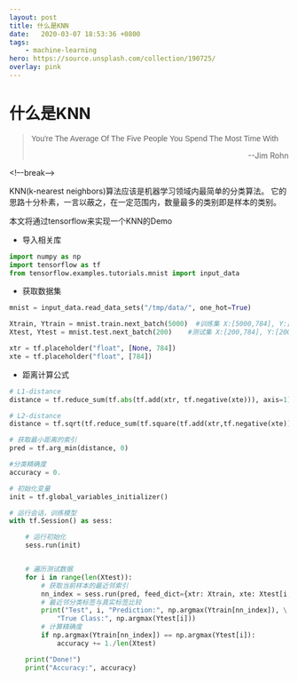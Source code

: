 ```yaml
---
layout: post
title: 什么是KNN
date:   2020-03-07 18:53:36 +0800
tags:
    - machine-learning
hero: https://source.unsplash.com/collection/190725/
overlay: pink
---
```


# 什么是KNN

> <font face ="Helvetica">You're The Average Of The Five People You Spend The  Most  Time  With</font>
> <p align="right">--Jim Rohn</p>             
<!–-break-–>

KNN(k-nearest neighbors)算法应该是机器学习领域内最简单的分类算法。
它的思路十分朴素，一言以蔽之，在一定范围内，数量最多的类别即是样本的类别。

本文将通过tensorflow来实现一个KNN的Demo

- 导入相关库

```python
import numpy as np
import tensorflow as tf
from tensorflow.examples.tutorials.mnist import input_data
```

- 获取数据集

```python
mnist = input_data.read_data_sets("/tmp/data/", one_hot=True)

Xtrain, Ytrain = mnist.train.next_batch(5000)  #训练集 X:[5000,784], Y:[5000,10]
Xtest, Ytest = mnist.test.next_batch(200)    #测试集 X:[200,784], Y:[200,10]

xtr = tf.placeholder("float", [None, 784])
xte = tf.placeholder("float", [784])
```

- 距离计算公式

```python
# L1-distance
distance = tf.reduce_sum(tf.abs(tf.add(xtr, tf.negative(xte))), axis=1)

# L2-distance
distance = tf.sqrt(tf.reduce_sum(tf.square(tf.add(xtr,tf.negative(xte))),axis=1))
```

```python
# 获取最小距离的索引
pred = tf.arg_min(distance, 0)

#分类精确度
accuracy = 0.

# 初始化变量
init = tf.global_variables_initializer()
```

```python
# 运行会话，训练模型
with tf.Session() as sess:

    # 运行初始化
    sess.run(init)


    # 遍历测试数据
    for i in range(len(Xtest)):
        # 获取当前样本的最近邻索引
        nn_index = sess.run(pred, feed_dict={xtr: Xtrain, xte: Xtest[i, :]})   #向占位符传入训练数据
        # 最近邻分类标签与真实标签比较
        print("Test", i, "Prediction:", np.argmax(Ytrain[nn_index]), \
            "True Class:", np.argmax(Ytest[i]))
        # 计算精确度
        if np.argmax(Ytrain[nn_index]) == np.argmax(Ytest[i]):
            accuracy += 1./len(Xtest)

    print("Done!")
    print("Accuracy:", accuracy)
```